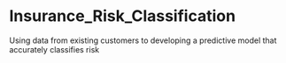 # Insurance_Risk_Classification
Using data from existing customers  to developing a predictive model that accurately classifies risk 
